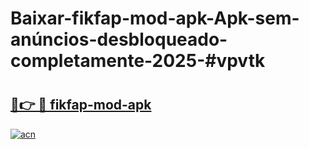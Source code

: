 # Baixar-fikfap-mod-apk-Apk-sem-anúncios-desbloqueado-completamente-2025-#vpvtk

# <h2><a href="https://ainizakaria.my?title=fikfap-mod-apk&ref=24M">🔗👉 🔴 fikfap-mod-apk</a></h2>

[![acn](https://github.com/user-attachments/assets/0f9c940e-d8b0-45ae-aac7-cd30a18b3e1c)](https://ainizakaria.my?title=fikfap-mod-apk&ref=24M)

